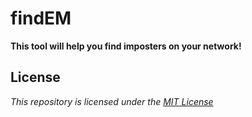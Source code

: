 # findEM
**This tool will help you find imposters on your network!**
## License
*This repository is licensed under the [MIT License](https://github.com/CyberTitus/FindEM/blob/main/LICENSE)*

